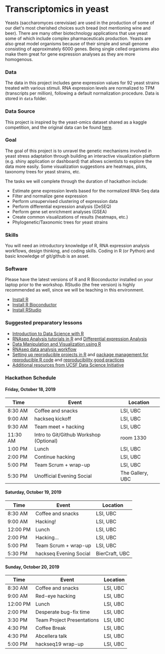 # Transcriptomics in yeast
Yeasts (saccharomyces cerevisiae) are used in the production of some of our diet's most cherished choices such bread (not mentioning wine and beer). There are many other biotechnology applications that use yeast some of which include complex pharmaceuticals production. Yeasts are also great model organisms because of their simple and small genome consisting of approximately 6000 genes. Being single celled organisms also make them great for gene expression analyses as they are more homogenous.

### Data
The data in this project includes gene expression values for 92 yeast strains treated with various stimuli. RNA expression levels are normalized to TPM (transcripts per million), following a default normalization procedure. Data is stored in `data` folder.

### Data Source 
This project is inspired by the yeast-omics dataset shared as a kaggle competition, and the original data can be found [here](https://www.kaggle.com/costalaether/yeast-transcriptomics).

### Goal
The goal of this project is to unravel the genetic mechanisms involved in yeast stress adaptation through building an interactive visualization platform (e.g. shiny application or dashboard) that allows scientists to explore the data more easily. Some visualization suggestions are heatmaps, plots, taxonomy trees for yeast strains, etc.

The tasks we will complete through the duration of hackathon include:
- Estimate gene expression levels based for the normalized RNA-Seq data
- Filter and normalize gene expression
- Perform unsupervised clustering of expression data
- Perform differential expression analysis (DeSEQ)
- Perform gene set enrichment analyses (GSEA)
- Create common visualizations of results (heatmaps, etc.)
- Phylogenetic/Taxonomic trees for yeast strains


### Skills
You will need an introductory knowledge of R, RNA expression analysis workflows, design thinking, and coding skills. Coding in R (or Python) and basic knowledge of git/github is an asset. 

### Software
Please have the latest versions of R and R Bioconductor installed on your laptop prior to the workshop. RStudio (the free version) is highly recommended as well, since we will be teaching in this environment.

- [Install R](https://cran.r-project.org/)   
- [Install R Bioconductor](https://bioconductor.org/install/)   
- [Install RStudio](https://rstudio.com/products/rstudio/download/#download)   

### Suggested preparatory lessons
- [Introduction to Data Science with R](http://shop.oreilly.com/product/0636920034834.do)
- [RNAseq Analysis tutorials in R](https://bioinformatics-core-shared-training.github.io/RNAseq-R/) and [Differential expression Analysis](https://combine-australia.github.io/RNAseq-R/06-rnaseq-day1.html)
- [Data Manipulation and Visualization using R](http://bioinformatics-core-shared-training.github.io/r-intermediate/)
- [RNAseq data analysis workflow](https://github.com/griffithlab/rnaseq_tutorial) 
- [Setting up reproducible projects in R](https://nicercode.github.io/blog/2013-04-05-projects/) and [package management for reproducible R code](https://rviews.rstudio.com/2018/01/18/package-management-for-reproducible-r-code/) and [reproducibility good practices](https://github.com/karthik/rstudio2019)
- [Additional resources from UCSF Data Science Initiative](https://courses.ucsf.edu/course/index.php?categoryid=499)


### Hackathon Schedule

#### Friday, October 18, 2019

Time | Event | Location
-- | -- | --
8:30 AM | Coffee and snacks | LSI, UBC
9:00 AM | hackseq kickoff | LSI, UBC
9:30 AM | Team meet + hacking | LSI, UBC
11:30 AM | Intro to Git/Github Workshop (Optional) | room 1330
1:00 PM | Lunch | LSI, UBC
2:00 PM | Continue hacking | LSI, UBC
5:00 PM | Team Scrum + wrap-up | LSI, UBC
5:30 PM | Unofficial Evening Social | The Gallery, UBC

#### Saturday, October 19, 2019


Time | Event | Location
-- | -- | --
8:30 AM | Coffee and snacks | LSI, UBC
9:00 AM | Hacking! | LSI, UBC
12:00 PM | Lunch | LSI, UBC
2:00 PM | Hacking… | LSI, UBC
5:00 PM | Team Scrum + wrap-up | LSI, UBC
5:30 PM | hackseq Evening Social | BierCraft, UBC

#### Sunday, October 20, 2019

Time | Event | Location
-- | -- | --
8:30 AM | Coffee and snacks | LSI, UBC
9:00 AM | Red-eye hacking | LSI, UBC
12:00 PM | Lunch | LSI, UBC
2:00 PM | Desperate bug-fix time | LSI, UBC
3:30 PM | Team Project Presentations | LSI, UBC
4:30 PM | Coffee Break | LSI, UBC
4:30 PM | Abcellera talk | LSI, UBC
5:00 PM | hackseq19 wrap-up | LSI, UBC
